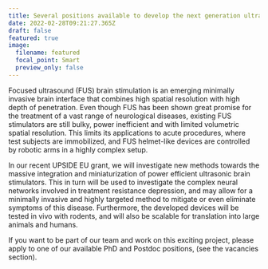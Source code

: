 ```yaml
---
title: Several positions available to develop the next generation ultrasonic brain interfaces. Join us!
date: 2022-02-28T09:21:27.365Z
draft: false
featured: true
image:
  filename: featured
  focal_point: Smart
  preview_only: false
---
```


Focused ultrasound (FUS) brain stimulation is an emerging minimally invasive brain interface that combines high spatial resolution with high depth of penetration. Even though FUS has been shown great promise for the treatment of a vast range of neurological diseases, existing FUS stimulators are still bulky, power inefficient and with limited volumetric spatial resolution. This limits its applications to acute procedures, where test subjects are immobilized, and FUS helmet-like devices are controlled by robotic arms in a highly complex setup.

In our recent UPSIDE EU grant, we will investigate new methods towards the massive integration and miniaturization of power efficient ultrasonic brain stimulators. This in turn will be used to investigate the complex neural networks involved in treatment resistance depression, and may allow for a minimally invasive and highly targeted method to mitigate or even eliminate symptoms of this disease. Furthermore, the developed devices will be tested in vivo with rodents, and will also be scalable for translation into large animals and humans.

If you want to be part of our team and work on this exciting project, please apply to one of our available PhD and Postdoc positions, (see the vacancies section).

